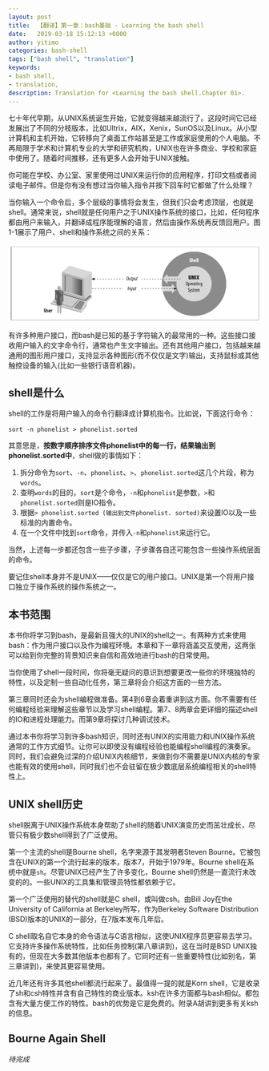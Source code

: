 ```yaml
---
layout: post
title:  【翻译】第一章：bash基础 - Learning the bash shell
date:   2019-03-18 15:12:13 +0800
author: yitimo
categories: bash-shell
tags: ["bash shell", "translation"]
keywords:
- bash shell,
- translation,
description: Translation for <Learning the bash shell.Chapter 01>.
---
```


七十年代早期，从UNIX系统诞生开始，它就变得越来越流行了。这段时间它已经发展出了不同的分枝版本，比如Ultrix，AIX，Xenix，SunOS以及Linux。从小型计算机和主机开始，它转移向了桌面工作站甚至是工作或家庭使用的个人电脑。不再局限于学术和计算机专业的大学和研究机构，UNIX也在许多商业、学校和家庭中使用了。随着时间推移，还有更多人会开始于UNIX接触。

你可能在学校、办公室、家里使用过UNIX来运行你的应用程序，打印文档或者阅读电子邮件。但是你有没有想过当你输入指令并按下回车时它都做了什么处理？

当你输入一个命令后，多个层级的事情将会发生，但我们只会考虑顶层，也就是shell。通常来说，shell就是任何用户之于UNIX操作系统的接口，比如，任何程序都由用户来输入，并翻译成程序能理解的语言，然后由操作系统再反馈回用户。图1-1展示了用户、shell和操作系统之间的关系：

![Figure 1-1. The shell is a layer around the UNIX operating system](/assets/images/201903/ch01-01.png)

有许多种用户接口，而bash是已知的基于字符输入的最常用的一种。这些接口接收用户输入的文字命令行，通常也产生文字输出。还有其他用户接口，包括越来越通用的图形用户接口，支持显示各种图形(而不仅仅是文字)输出，支持鼠标或其他触控设备的输入(比如一些银行语音机器)。

## shell是什么

shell的工作是将用户输入的命令行翻译成计算机指令。比如说，下面这行命令：

``` shell
sort -n phonelist > phonelist.sorted
```

其意思是，**按数字顺序排序文件phonelist中的每一行，结果输出到phonelist.sorted中**，shell做的事情如下：

1. 拆分命令为``sort``、``-n``、``phonelist``、``>``、``phonelist.sorted``这几个片段，称为``words``。
2. 查明``words``的目的，``sort``是个命令，``-n``和``phonelist``是参数，``>``和``phonelist.sorted``则是IO指令。
3. 根据``> phonelist.sorted (输出到文件phonelist. sorted)``来设置IO以及一些标准的内置命令。
4. 在一个文件中找到``sort``命令，并传入``-n``和``phonelist``来运行它。

当然，上述每一步都还包含一些子步骤，子步骤各自还可能包含一些操作系统层面的命令。

要记住shell本身并不是UNIX——仅仅是它的用户接口。UNIX是第一个将用户接口独立于操作系统的操作系统之一。

## 本书范围

本书你将学习到bash，是最新且强大的UNIX的shell之一。有两种方式来使用bash：作为用户接口以及作为编程环境。本章和下一章将涵盖交互使用，这两张可以给到你完整的背景知识来自信和高效地进行bash的日常使用。

当你使用了shell一段时间，你将毫无疑问的意识到想要更改一些你的环境独特的特性，以及定制一些自动化任务，第三章将会介绍这方面的一些方法。

第三章同时还会为shell编程做准备。第4到6章会着重讲到这方面。你不需要有任何编程经验来理解这些章节以及学习shell编程。第7、8两章会更详细的描述shell的IO和进程处理能力。而第9章将探讨几种调试技术。

通过本书你将学习到许多bash知识，同时还有UNIX的实用能力和UNIX操作系统通常的工作方式细节。让你可以即使没有编程经验也能编程shell编程的演奏家。同时，我们会避免过深的介绍UNIX内核细节，来做到你不需要是UNIX内核的专家也能有效的使用shell，同时我们也不会驻留在极少数底层系统编程相关的shell特性上。

## UNIX shell历史

shell脱离于UNIX操作系统本身帮助了shell的随着UNIX演变历史而茁壮成长，尽管只有极少数shell得到了广泛使用。

第一个主流的shell是Bourne shell，名字来源于其发明者Steven Bourne。它被包含在UNIX的第一个流行起来的版本，版本7，开始于1979年。Bourne shell在系统中就是``sh``。尽管UNIX已经产生了许多变化，Bourne shell仍然是一直流行未改变的的。一些UNIX的工具集和管理员特性都依赖于它。

第一个广泛使用的替代的shell就是C shell，或叫做csh。由Bill Joy在the University of California at Berkeley所写，作为Berkeley Software Distribution (BSD)版本的UNIX的一部分，在7版本发布几年后。

C shell取名自它本身的命令语法与C语言相似，这使UNIX程序员更容易去学习。它支持许多操作系统特性，比如任务控制(第八章讲到)，这在当时是BSD UNIX独有的，但现在大多数其他版本也都有了。它同时还有一些重要特性(比如别名，第三章讲到)，来使其更容易使用。

近几年还有许多其他shell都流行起来了。最值得一提的就是Korn shell，它是收录了sh和csh特性并含有自己特性的商业版本。ksh在许多方面都与bash相似。都包含有大量方便工作的特性。bash的优势是它是免费的。附录A胡讲到更多有关ksh的信息。

## Bourne Again Shell

*待完成*

